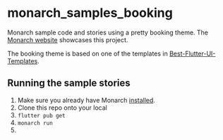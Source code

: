 # monarch_samples_booking

Monarch sample code and stories using a pretty booking theme. The 
[Monarch website](https://monarchapp.io/) showcases this project.

The booking theme is based on one of the templates in 
[Best-Flutter-UI-Templates](https://github.com/mitesh77/Best-Flutter-UI-Templates).

## Running the sample stories

1. Make sure you already have Monarch [installed](https://monarchapp.io/docs/install).
2. Clone this repo onto your local
3. `flutter pub get`
4. `monarch run`
5. 